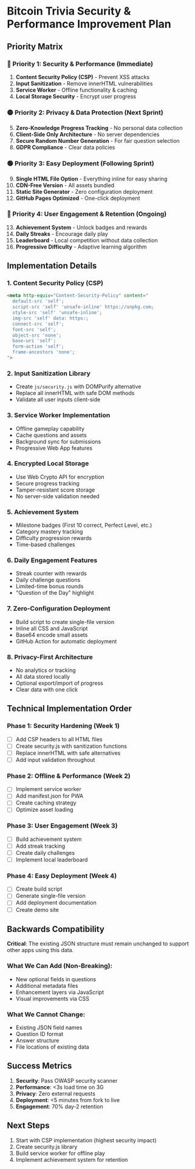 # Bitcoin Trivia Security & Performance Improvement Plan

## Priority Matrix

### 🔴 Priority 1: Security & Performance (Immediate)
1. **Content Security Policy (CSP)** - Prevent XSS attacks
2. **Input Sanitization** - Remove innerHTML vulnerabilities  
3. **Service Worker** - Offline functionality & caching
4. **Local Storage Security** - Encrypt user progress

### 🟡 Priority 2: Privacy & Data Protection (Next Sprint)
5. **Zero-Knowledge Progress Tracking** - No personal data collection
6. **Client-Side Only Architecture** - No server dependencies
7. **Secure Random Number Generation** - For fair question selection
8. **GDPR Compliance** - Clear data policies

### 🟢 Priority 3: Easy Deployment (Following Sprint)
9. **Single HTML File Option** - Everything inline for easy sharing
10. **CDN-Free Version** - All assets bundled
11. **Static Site Generator** - Zero configuration deployment
12. **GitHub Pages Optimized** - One-click deployment

### 💜 Priority 4: User Engagement & Retention (Ongoing)
13. **Achievement System** - Unlock badges and rewards
14. **Daily Streaks** - Encourage daily play
15. **Leaderboard** - Local competition without data collection
16. **Progressive Difficulty** - Adaptive learning algorithm

## Implementation Details

### 1. Content Security Policy (CSP)
```html
<meta http-equiv="Content-Security-Policy" content="
  default-src 'self';
  script-src 'self' 'unsafe-inline' https://unpkg.com;
  style-src 'self' 'unsafe-inline';
  img-src 'self' data: https:;
  connect-src 'self';
  font-src 'self';
  object-src 'none';
  base-uri 'self';
  form-action 'self';
  frame-ancestors 'none';
">
```

### 2. Input Sanitization Library
- Create `js/security.js` with DOMPurify alternative
- Replace all innerHTML with safe DOM methods
- Validate all user inputs client-side

### 3. Service Worker Implementation
- Offline gameplay capability
- Cache questions and assets
- Background sync for submissions
- Progressive Web App features

### 4. Encrypted Local Storage
- Use Web Crypto API for encryption
- Secure progress tracking
- Tamper-resistant score storage
- No server-side validation needed

### 5. Achievement System
- Milestone badges (First 10 correct, Perfect Level, etc.)
- Category mastery tracking
- Difficulty progression rewards
- Time-based challenges

### 6. Daily Engagement Features
- Streak counter with rewards
- Daily challenge questions
- Limited-time bonus rounds
- "Question of the Day" highlight

### 7. Zero-Configuration Deployment
- Build script to create single-file version
- Inline all CSS and JavaScript
- Base64 encode small assets
- GitHub Action for automatic deployment

### 8. Privacy-First Architecture
- No analytics or tracking
- All data stored locally
- Optional export/import of progress
- Clear data with one click

## Technical Implementation Order

### Phase 1: Security Hardening (Week 1)
- [ ] Add CSP headers to all HTML files
- [ ] Create security.js with sanitization functions
- [ ] Replace innerHTML with safe alternatives
- [ ] Add input validation throughout

### Phase 2: Offline & Performance (Week 2)
- [ ] Implement service worker
- [ ] Add manifest.json for PWA
- [ ] Create caching strategy
- [ ] Optimize asset loading

### Phase 3: User Engagement (Week 3)
- [ ] Build achievement system
- [ ] Add streak tracking
- [ ] Create daily challenges
- [ ] Implement local leaderboard

### Phase 4: Easy Deployment (Week 4)
- [ ] Create build script
- [ ] Generate single-file version
- [ ] Add deployment documentation
- [ ] Create demo site

## Backwards Compatibility

**Critical**: The existing JSON structure must remain unchanged to support other apps using this data.

### What We Can Add (Non-Breaking):
- New optional fields in questions
- Additional metadata files
- Enhancement layers via JavaScript
- Visual improvements via CSS

### What We Cannot Change:
- Existing JSON field names
- Question ID format
- Answer structure
- File locations of existing data

## Success Metrics

1. **Security**: Pass OWASP security scanner
2. **Performance**: <3s load time on 3G
3. **Privacy**: Zero external requests
4. **Deployment**: <5 minutes from fork to live
5. **Engagement**: 70% day-2 retention

## Next Steps

1. Start with CSP implementation (highest security impact)
2. Create security.js library
3. Build service worker for offline play
4. Implement achievement system for retention